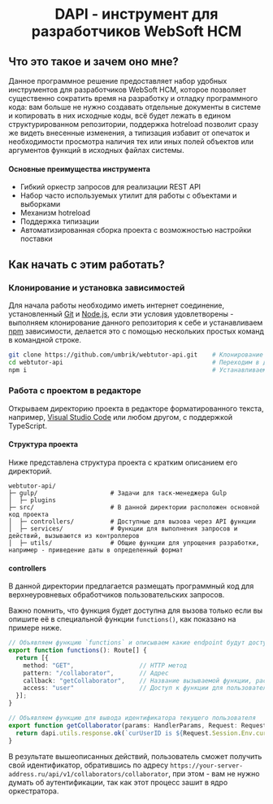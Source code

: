 <h1 align="center">DAPI - инструмент для разработчиков WebSoft HCM</h1>

## Что это такое и зачем оно мне?

Данное программное решение предоставляет набор удобных инструментов для разработчиков WebSoft HCM, которое позволяет существенно сократить время на разработку и отладку программного кода: вам больше не нужно создавать отдельные документы в системе и копировать в них исходные коды, всё будет лежать в едином структурированном репозитории, поддержка hotreload позволит сразу же видеть внесенные изменения, а типизация избавит от опечаток и необходимости просмотра наличия тех или иных полей объектов или аргументов функций в исходных файлах системы.

#### Основные преимущества инструмента

- Гибкий оркестр запросов для реализации REST API
- Набор часто используемых утилит для работы с объектами и выборками
- Механизм hotreload
- Поддержка типизации
- Автоматизированная сборка проекта с возможностью настройки поставки

## Как начать с этим работать?

### Клонирование и установка зависимостей

Для начала работы необходимо иметь интернет соединение, установленный [Git](https://git-scm.com/) и [Node.js](https://nodejs.org/), если эти условия удовлетворены - выполняем клонирование данного репозитория к себе и устанавливаем [npm](https://www.npmjs.com/) зависимости, делается это с помощью нескольких простых команд в командной строке.


```bash
git clone https://github.com/umbrik/webtutor-api.git    # Клонирование репозитория
cd webtutor-api                                         # Переходим в директорию, куда был склонирован репозиторий 
npm i                                                   # Устанавливаем заивимости с помощью npm
```

### Работа с проектом в редакторе

Открываем директорию проекта в редакторе форматированного текста, например, [Visual Studio Code](https://code.visualstudio.com/) или любом другом, с поддержкой TypeScript.

#### Структура проекта

Ниже представлена структура проекта с кратким описанием его директорий.

```
webtutor-api/
├─ gulp/                    # Задачи для таск-менеджера Gulp
│  ├─ plugins
├─ src/                     # В данной директории расположен основной код проекта
│  ├─ controllers/          # Доступные для вызова через API функции
│  ├─ services/             # Функции для выполнения запросов и действий, вызываются из контроллеров 
│  ├─ utils/                # Общие функции для упрощения разработки, например - приведение даты в определенный формат
```

#### controllers

В данной директории предлагается размещать программный код для верхнеуровневых обработчиков пользовательских запросов.

Важно помнить, что функция будет доступна для вызова только если вы опишите её в специальной функции `functions()`, как показано на примере ниже.

```typescript
// Объявляем функцию `functions` и описываем какие endpoint будут доступны пользователю при обращении к ней
export function functions(): Route[] {
  return [{
    method: "GET",                  // HTTP метод
    pattern: "/collaborator",       // Адрес
    callback: "getCollaborator",    // Название вызываемой функции, расположенной в этом же файле
    access: "user"                  // Доступ к функции для пользователя или внешего приложения
  }];
}

// Объявляем функцию для вывода идентификатора текущего пользователя
export function getCollaborator(params: HandlerParams, Request: Request) {
  return dapi.utils.response.ok(`curUserID is ${Request.Session.Env.curUserID}`); // Возвращаем ответ, обернув в специальную функцию `ok`
}
```

В результате вышеописанных действий, пользователь сможет получить свой идентификатор, обратившись по адресу `https://your-server-address.ru/api/v1/collaborators/collaborator`, при этом - вам не нужно думать об аутентификации, так как этот процесс зашит в ядро оркестратора.
